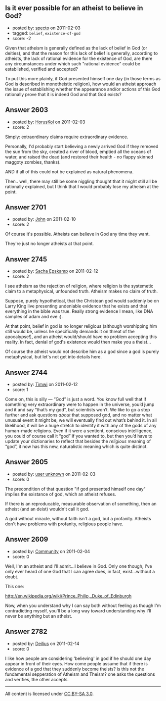 ## Is it ever possible for an atheist to believe in God?

- posted by: [specto](https://stackexchange.com/users/-1/1009-specto) on 2011-02-03
- tagged: `belief`, `existence-of-god`
- score: -2

Given that atheism is generally defined as the lack of belief in God (or deities), and that the reason for this lack of belief is generally, according to atheists, the lack of rational evidence for the existence of God, are there any circumstances under which such "rational evidence" could be established, verified and accepted?

To put this more plainly, if God presented himself one day (in those terms as God is described in monotheistic religion), how would an atheist approach the issue of establishing whether the appearance and/or actions of this God rationally prove that it is indeed God and that God exists?



## Answer 2603

- posted by: [HorusKol](https://stackexchange.com/users/-1/921-horuskol) on 2011-02-03
- score: 2

Simply: extraordinary claims require extraordinary evidence.

Personally, I'd probably start believing a newly arrived God if they removed the sun from the sky, created a river of blood, emptied all the oceans of water, and raised the dead (and restored their health - no flappy skinned maggoty zombies, thanks).

AND if all of this could not be explained as natural phenomena.

Then.. well, there may still be some niggling thought that it might still all be rationally explained, but I think that I would probably lose my atheism at the point.


## Answer 2701

- posted by: [John](https://stackexchange.com/users/-1/627-john) on 2011-02-10
- score: 2

Of course it's possible.  Atheists can believe in God any time they want.

They're just no longer atheists at that point.


## Answer 2745

- posted by: [Sacha Epskamp](https://stackexchange.com/users/-1/1030-sacha-epskamp) on 2011-02-12
- score: 2

I see atheism as the rejection of religion, where religion is the systemetic claim to a metaphysical, unfounded truth. Atheism makes no claim of truth.

Suppose, purely hypothetical, that the Christean god would suddenly be on Larry King live presenting undeniable evidence that he exists and that everything in the bible was true. Really strong evidence I mean, like DNA samples of adam and eve :).

At that point, belief in god is no longer religious (although worshipping him still would be, unless he specifically demands it on threat of the apocalypse!), and an atheist would/should have no problem accepting this reality. In fact, denial of god's existence would then make you a theist...

Of course the atheist would not describe him as a god since a god is purely metaphysical, but let's not get into details here.


## Answer 2744

- posted by: [Timwi](https://stackexchange.com/users/-1/407-timwi) on 2011-02-12
- score: 1

Come on, this is silly — “God” is just a word. You know full well that if something very extraordinary were to happen in the universe, you’d jump and it and say “that’s my god”, but scientists won’t. We like to go a step further and ask questions *about* that supposed god, and no matter what unusual event it might be, we will eventually find out what’s behind it. In all likelihood, it will be a huge stretch to identify it with any of the gods of any human-made religions. Even if it were a sentient, conscious intelligence, you could of course call it “god” if you wanted to, but then you’d have to update your dictionaries to reflect that besides the *religious* meaning of “god”, it now has this new, naturalistic meaning which is quite distinct.


## Answer 2605

- posted by: [user unknown](https://stackexchange.com/users/-1/992-user-unknown) on 2011-02-03
- score: 0

The precondition of that question "if god presented himself one day" implies the existance of god, which an atheist refuses. 

If there is an reproducable, measurable observation of something, then an atheist (and an deist) wouldn't call it god. 

A god without miracle, without faith isn't a god, but a profanity. Atheists don't have problems with profanity, religious people have. 


## Answer 2609

- posted by: [Community](https://stackexchange.com/users/-1/-1-community) on 2011-02-04
- score: 0

Well, I'm an atheist and I'll admit...I believe in God.  Only one though, I've only ever heard of one God that I can agree does, in fact, exist...without a doubt.

This one:

http://en.wikipedia.org/wiki/Prince_Philip,_Duke_of_Edinburgh

Now, when you understand why I can say both without feeling as though I'm contradicting myself, you'll be a long way toward understanding why I'll never be anything but an atheist.


## Answer 2782

- posted by: [Deilius](https://stackexchange.com/users/-1/1079-deilius) on 2011-02-14
- score: 0

I like how people are considering 'believing' in god if he should one day appear in front of their eyes. How come people assume that if there is evidence of a god that they suddenly become theists? is this not the fundamental sepperation of Atheism and Theism? one asks the questions and verifies, the other accepts.



---

All content is licensed under [CC BY-SA 3.0](https://creativecommons.org/licenses/by-sa/3.0/).
